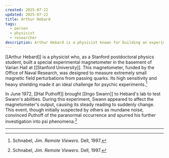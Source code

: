 ```yaml
---
created: 2025-07-22
updated: 2025-07-22
title: Arthur Hebard
tags:
  - person
  - physicist
  - researcher
description: Arthur Hebard is a physicist known for building an experimental magnetometer at Stanford University, which was used in early psi experiments with Ingo Swann.
---
```


[[Arthur Hebard]] is a physicist who, as a Stanford postdoctoral physics student, built a special experimental magnetometer in the basement of Varian Hall at [[Stanford University]]. This magnetometer, funded by the Office of Naval Research, was designed to measure extremely small magnetic field perturbations from passing quarks. Its high sensitivity and heavy shielding made it an ideal challenge for psychic experiments.[^1]

In June 1972, [[Hal Puthoff]] brought [[Ingo Swann]] to Hebard's lab to test Swann's abilities. During this experiment, Swann appeared to affect the magnetometer's output, causing its steady reading to suddenly change. This event, though initially suspected by others as mundane noise, convinced Puthoff of the paranormal occurrence and spurred his further investigation into psi phenomena.[^1]

---

[^1]: Schnabel, Jim. *Remote Viewers*. Dell, 1997.